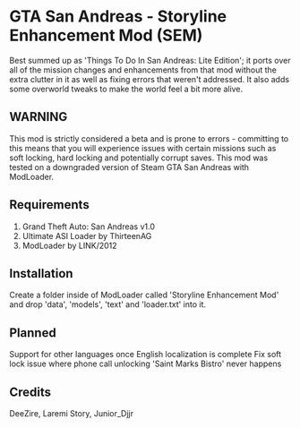 # GTA San Andreas - Storyline Enhancement Mod (SEM)
Best summed up as 'Things To Do In San Andreas: Lite Edition'; it ports over all of the mission changes and enhancements from that mod without the extra clutter in it as well as fixing errors that weren't addressed. It also adds some overworld tweaks to make the world feel a bit more alive.
## WARNING
This mod is strictly considered a beta and is prone to errors - committing to this means that you will experience issues with certain missions such as soft locking, hard locking and potentially corrupt saves.
This mod was tested on a downgraded version of Steam GTA San Andreas with ModLoader.
## Requirements
1. Grand Theft Auto: San Andreas v1.0
2. Ultimate ASI Loader by ThirteenAG
3. ModLoader by LINK/2012
## Installation
Create a folder inside of ModLoader called 'Storyline Enhancement Mod' and drop 'data', 'models', 'text' and 'loader.txt' into it.
## Planned
Support for other languages once English localization is complete
Fix soft lock issue where phone call unlocking 'Saint Marks Bistro' never happens
## Credits
DeeZire, Laremi Story, Junior_Djjr
